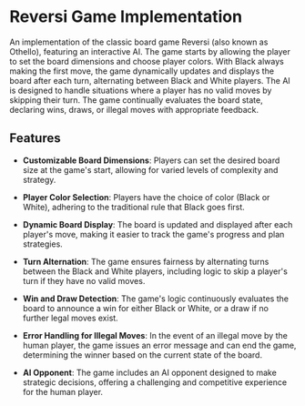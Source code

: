 # Reversi Game Implementation

An implementation of the classic board game Reversi (also known as Othello), featuring an interactive AI. The game starts by allowing the player to set the board dimensions and choose player colors. With Black always making the first move, the game dynamically updates and displays the board after each turn, alternating between Black and White players. The AI is designed to handle situations where a player has no valid moves by skipping their turn. The game continually evaluates the board state, declaring wins, draws, or illegal moves with appropriate feedback.

## Features

- **Customizable Board Dimensions**: Players can set the desired board size at the game's start, allowing for varied levels of complexity and strategy.

- **Player Color Selection**: Players have the choice of color (Black or White), adhering to the traditional rule that Black goes first.

- **Dynamic Board Display**: The board is updated and displayed after each player's move, making it easier to track the game's progress and plan strategies.

- **Turn Alternation**: The game ensures fairness by alternating turns between the Black and White players, including logic to skip a player's turn if they have no valid moves.

- **Win and Draw Detection**: The game's logic continuously evaluates the board to announce a win for either Black or White, or a draw if no further legal moves exist.

- **Error Handling for Illegal Moves**: In the event of an illegal move by the human player, the game issues an error message and can end the game, determining the winner based on the current state of the board.

- **AI Opponent**: The game includes an AI opponent designed to make strategic decisions, offering a challenging and competitive experience for the human player.
